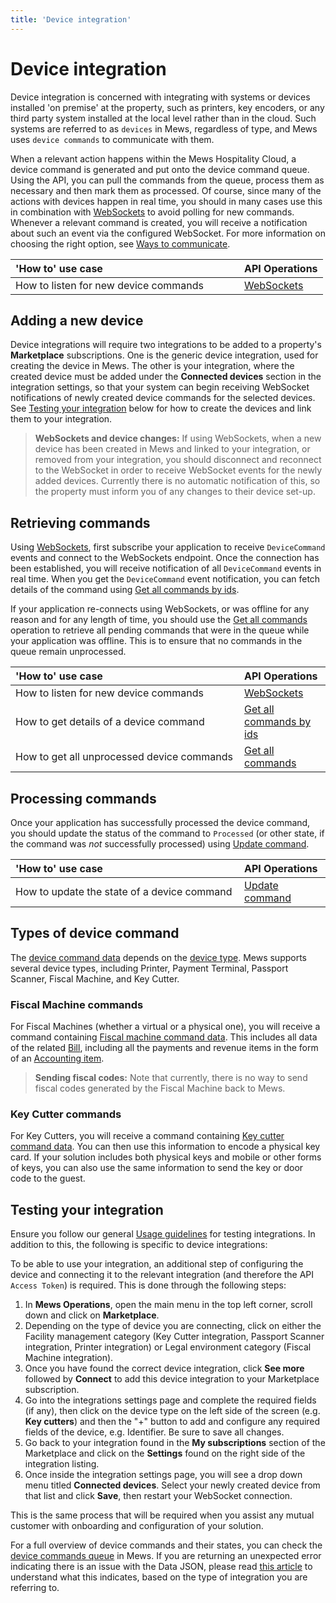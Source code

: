 ```yaml
---
title: 'Device integration'
---
```


# Device integration

Device integration is concerned with integrating with systems or devices installed 'on premise' at the property, such as printers, key encoders, or any third party system installed at the local level rather than in the cloud. Such systems are referred to as `devices` in Mews, regardless of type, and Mews uses `device commands` to communicate with them.

When a relevant action happens within the Mews Hospitality Cloud, a device command is generated and put onto the device command queue. Using the API, you can pull the commands from the queue, process them as necessary and then mark them as processed. Of course, since many of the actions with devices happen in real time, you should in many cases use this in combination with [WebSockets](../events/websockets) to avoid polling for new commands. Whenever a relevant command is created, you will receive a notification about such an event via the configured WebSocket. For more information on choosing the right option, see [Ways to communicate](../guidelines/communicate).

| <div style="width:350px">'How to' use case</div> | API Operations                     |
| :----------------------------------------------- | :--------------------------------- |
| How to listen for new device commands            | [WebSockets](../events/websockets) |

## Adding a new device

Device integrations will require two integrations to be added to a property's **Marketplace** subscriptions. One is the generic device integration, used for creating the device in Mews. The other is your integration, where the created device must be added under the **Connected devices** section in the integration settings, so that your system can begin receiving WebSocket notifications of newly created device commands for the selected devices. See [Testing your integration](#testing-your-integration) below for how to create the devices and link them to your integration.

> **WebSockets and device changes:** If using WebSockets, when a new device has been created in Mews and linked to your integration, or removed from your integration, you should disconnect and reconnect to the WebSocket in order to receive WebSocket events for the newly added devices.
> Currently there is no automatic notification of this, so the property must inform you of any changes to their device set-up.

## Retrieving commands

Using [WebSockets](../events/websockets), first subscribe your application to receive `DeviceCommand` events and connect to the WebSockets endpoint. Once the connection has been established, you will receive notification of all `DeviceCommand` events in real time. When you get the `DeviceCommand` event notification, you can fetch details of the command using [Get all commands by ids](../operations/commands.md#get-all-commands-by-ids).

If your application re-connects using WebSockets, or was offline for any reason and for any length of time, you should use the [Get all commands](../operations/commands.md#get-all-commands) operation to retrieve all pending commands that were in the queue while your application was offline. This is to ensure that no commands in the queue remain unprocessed.

| <div style="width:350px">'How to' use case</div> | API Operations                                                               |
| :----------------------------------------------- | :--------------------------------------------------------------------------- |
| How to listen for new device commands            | [WebSockets](../events/websockets)                                           |
| How to get details of a device command           | [Get all commands by ids](../operations/commands.md#get-all-commands-by-ids) |
| How to get all unprocessed device commands       | [Get all commands](../operations/commands.md#get-all-commands)               |

## Processing commands

Once your application has successfully processed the device command, you should update the status of the command to `Processed` (or other state, if the command was _not_ successfully processed) using [Update command](../operations/commands.md#update-command).

| <div style="width:350px">'How to' use case</div> | API Operations                                             |
| :----------------------------------------------- | :--------------------------------------------------------- |
| How to update the state of a device command      | [Update command](../operations/commands.md#update-command) |

## Types of device command

The [device command data](../operations/commands.md#command-data) depends on the [device type](../operations/devices.md#device-type). Mews supports several device types, including Printer, Payment Terminal, Passport Scanner, Fiscal Machine, and Key Cutter.

### Fiscal Machine commands

For Fiscal Machines (whether a virtual or a physical one), you will receive a command containing [Fiscal machine command data](../operations/commands.md#fiscal-machine-command-data). This includes all data of the related [Bill](../operations/bills.md#bill), including all the payments and revenue items in the form of an [Accounting item](../operations/accountingitems.md#accounting-item).

> **Sending fiscal codes:** Note that currently, there is no way to send fiscal codes generated by the Fiscal Machine back to Mews.

### Key Cutter commands

For Key Cutters, you will receive a command containing [Key cutter command data](../operations/commands.md#key-cutter-command-data). You can then use this information to encode a physical key card. If your solution includes both physical keys and mobile or other forms of keys, you can also use the same information to send the key or door code to the guest.

## Testing your integration

Ensure you follow our general [Usage guidelines](../guidelines/) for testing integrations. In addition to this, the following is specific to device integrations:

To be able to use your integration, an additional step of configuring the device and connecting it to the relevant integration (and therefore the API `Access Token`) is required. This is done through the following steps:

1. In **Mews Operations**, open the main menu in the top left corner, scroll down and click on **Marketplace**.
2. Depending on the type of device you are connecting, click on either the Facility management category (Key Cutter integration, Passport Scanner integration, Printer integration) or Legal environment category (Fiscal Machine integration).
3. Once you have found the correct device integration, click **See more** followed by **Connect** to add this device integration to your Marketplace subscription.
4. Go into the integrations settings page and complete the required fields (if any), then click on the device type on the left side of the screen (e.g. **Key cutters**) and then the "+" button to add and configure any required fields of the device, e.g. Identifier. Be sure to save all changes.
5. Go back to your integration found in the **My subscriptions** section of the Marketplace and click on the **Settings** found on the right side of the integration listing.
6. Once inside the integration settings page, you will see a drop down menu titled **Connected devices**. Select your newly created device from that list and click **Save**, then restart your WebSocket connection.

This is the same process that will be required when you assist any mutual customer with onboarding and configuration of your solution.

For a full overview of device commands and their states, you can check the [device commands queue](https://help.mews.com/s/article/device-commands-queue?language=en_US) in Mews. If you are returning an unexpected error indicating there is an issue with the Data JSON, please read [this article](https://help.mews.com/s/article/data-json-incorrect-or-unsupported-device?language=en_US) to understand what this indicates, based on the type of integration you are referring to.
